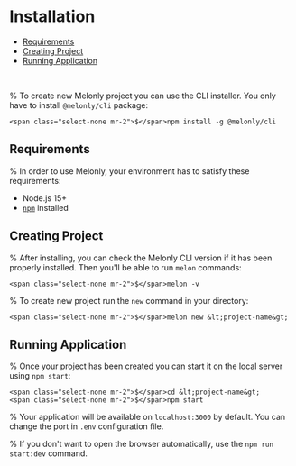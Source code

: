 <!-- omit in toc -->
# Installation

- [Requirements](#requirements)
- [Creating Project](#creating-project)
- [Running Application](#running-application)

<br>

% To create new Melonly project you can use the CLI installer. You only have to install `@melonly/cli` package:

```
<span class="select-none mr-2">$</span>npm install -g @melonly/cli
```

## Requirements

% In order to use Melonly, your environment has to satisfy these requirements:

- Node.js 15+
- [`npm`](https://nodejs.org/en/download/) installed

## Creating Project

% After installing, you can check the Melonly CLI version if it has been properly installed. Then you'll be able to run `melon` commands:

```
<span class="select-none mr-2">$</span>melon -v
```

% To create new project run the `new` command in your directory:

```
<span class="select-none mr-2">$</span>melon new &lt;project-name&gt;
```

## Running Application

% Once your project has been created you can start it on the local server using `npm start`:

```
<span class="select-none mr-2">$</span>cd &lt;project-name&gt;
<span class="select-none mr-2">$</span>npm start
```

% Your application will be available on `localhost:3000` by default. You can change the port in `.env` configuration file.

% If you don't want to open the browser automatically, use the `npm run start:dev` command.
